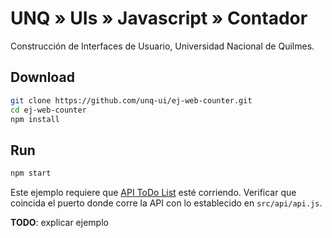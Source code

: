 # UNQ » UIs » Javascript » Contador

Construcción de Interfaces de Usuario, Universidad Nacional de Quilmes.

## Download

```sh
git clone https://github.com/unq-ui/ej-web-counter.git
cd ej-web-counter
npm install
```

## Run

```sh
npm start
```

Este ejemplo requiere que [API ToDo List](https://github.com/unq-ui/ej-api-todo-list)
esté corriendo. Verificar que coincida el puerto donde corre la API con
lo establecido en `src/api/api.js`.

**TODO**: explicar ejemplo
